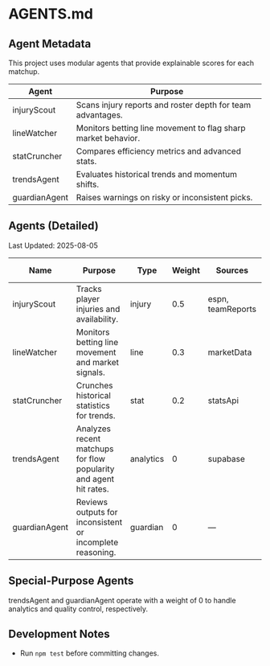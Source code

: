 # AGENTS.md

## Agent Metadata

This project uses modular agents that provide explainable scores for each matchup.

| Agent | Purpose |
|-------|---------|
| injuryScout | Scans injury reports and roster depth for team advantages. |
| lineWatcher | Monitors betting line movement to flag sharp market behavior. |
| statCruncher | Compares efficiency metrics and advanced stats. |
| trendsAgent | Evaluates historical trends and momentum shifts. |
| guardianAgent | Raises warnings on risky or inconsistent picks. |

## Agents (Detailed)

Last Updated: 2025-08-05

| Name | Purpose | Type | Weight | Sources | Special Notes |
| --- | --- | --- | --- | --- | --- |
| injuryScout | Tracks player injuries and availability. | injury | 0.5 | espn, teamReports | — |
| lineWatcher | Monitors betting line movement and market signals. | line | 0.3 | marketData | — |
| statCruncher | Crunches historical statistics for trends. | stat | 0.2 | statsApi | — |
| trendsAgent | Analyzes recent matchups for flow popularity and agent hit rates. | analytics | 0 | supabase | Analytics agent (weight 0) |
| guardianAgent | Reviews outputs for inconsistent or incomplete reasoning. | guardian | 0 | — | Quality control agent (weight 0) |

## Special-Purpose Agents

trendsAgent and guardianAgent operate with a weight of 0 to handle analytics and quality control, respectively.

## Development Notes

- Run `npm test` before committing changes.
